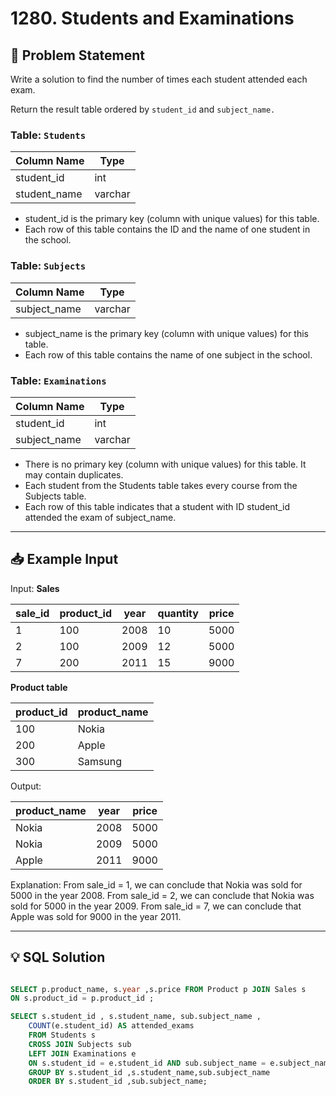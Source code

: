 # 1280. Students and Examinations

## 📝 Problem Statement
Write a solution to find the number of times each student attended each exam.

Return the result table ordered by `student_id` and `subject_name.`

### Table: `Students`

| Column Name   | Type    |
|---------------|---------|
| student_id    | int     |
| student_name  | varchar |

 - student_id is the primary key (column with unique values) for this table.
 - Each row of this table contains the ID and the name of one student in the school.
   
### Table: `Subjects`


| Column Name  | Type    |
|--------------|---------|
| subject_name | varchar |

 - subject_name is the primary key (column with unique values) for this table.
 - Each row of this table contains the name of one subject in the school.

 ### Table: `Examinations`

| Column Name  | Type    |
|--------------|---------|
| student_id   | int     |
| subject_name | varchar |

 - There is no primary key (column with unique values) for this table. It may contain duplicates.
 - Each student from the Students table takes every course from the Subjects table.
 - Each row of this table indicates that a student with ID student_id attended the exam of subject_name.

---

## 📥 Example Input

Input: **Sales**


| sale_id | product_id | year | quantity | price |
|---------|------------|------|----------|-------|
| 1       | 100        | 2008 | 10       | 5000  |
| 2       | 100        | 2009 | 12       | 5000  |
| 7       | 200        | 2011 | 15       | 9000  |

**Product table**

| product_id | product_name |
|------------|--------------|
| 100        | Nokia        |
| 200        | Apple        |
| 300        | Samsung      |


Output: 

| product_name | year  | price |
|--------------|-------|-------|
| Nokia        | 2008  | 5000  |
| Nokia        | 2009  | 5000  |
| Apple        | 2011  | 9000  |

Explanation: 
From sale_id = 1, we can conclude that Nokia was sold for 5000 in the year 2008.
From sale_id = 2, we can conclude that Nokia was sold for 5000 in the year 2009.
From sale_id = 7, we can conclude that Apple was sold for 9000 in the year 2011.

---

## 💡 SQL Solution

```sql

SELECT p.product_name, s.year ,s.price FROM Product p JOIN Sales s
ON s.product_id = p.product_id ;

SELECT s.student_id , s.student_name, sub.subject_name ,
    COUNT(e.student_id) AS attended_exams
    FROM Students s 
    CROSS JOIN Subjects sub 
    LEFT JOIN Examinations e
    ON s.student_id = e.student_id AND sub.subject_name = e.subject_name
    GROUP BY s.student_id ,s.student_name,sub.subject_name
    ORDER BY s.student_id ,sub.subject_name;
